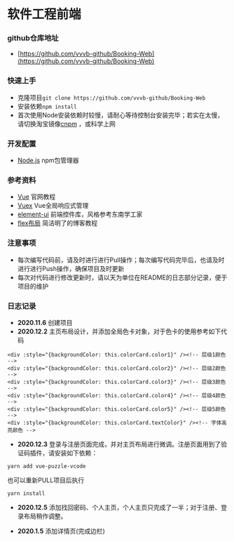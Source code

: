# 软件工程前端

### github仓库地址
- [https://github.com/vvvb-github/Booking-Web](https://github.com/vvvb-github/Booking-Web)

### 快速上手
- 克隆项目`git clone https://github.com/vvvb-github/Booking-Web`
- 安装依赖`npm install`
- 首次使用Node安装依赖时较慢，请耐心等待控制台安装完毕；若实在太慢，请切换淘宝镜像[cnpm](https://www.cnblogs.com/liaojie970/p/9296177.html) ，或科学上网

### 开发配置
- [Node.js](https://nodejs.org/en/download/) npm包管理器

### 参考资料
- [Vue](https://cn.vuejs.org/v2/guide/) 官网教程
- [Vuex](https://vuex.vuejs.org/zh/) Vue全局响应式管理
- [element-ui](https://element.eleme.cn/#/zh-CN) 前端控件库，风格参考东南学工家
- [flex布局](http://www.ruanyifeng.com/blog/2015/07/flex-grammar.html?utm_source=tuicool) 简洁明了的博客教程

### 注意事项
- 每次编写代码前，请及时进行进行Pull操作；每次编写代码完毕后，也请及时进行进行Push操作，确保项目及时更新
- 每次对代码进行修改更新时，请以天为单位在README的日志部分记录，便于项目的维护

### 日志记录
- **2020.11.6** 创建项目
- **2020.12.2** 主页布局设计，并添加全局色卡对象，对于色卡的使用参考如下代码
```vue
<div :style="{backgroundColor: this.colorCard.color1}" /><!-- 层级1颜色 -->
<div :style="{backgroundColor: this.colorCard.color2}" /><!-- 层级2颜色 -->
<div :style="{backgroundColor: this.colorCard.color3}" /><!-- 层级3颜色 -->
<div :style="{backgroundColor: this.colorCard.color4}" /><!-- 层级4颜色 -->
<div :style="{backgroundColor: this.colorCard.color5}" /><!-- 层级5颜色 -->
<div :style="{backgroundColor: this.colorCard.textColor}" /><!-- 字体高亮颜色 -->
```
- **2020.12.3** 登录与注册页面完成，并对主页布局进行微调。注册页面用到了验证码插件，请安装如下依赖：
```shell script
yarn add vue-puzzle-vcode
```
也可以重新PULL项目后执行
```shell script
yarn install
```
- **2020.12.5** 添加找回密码、个人主页，个人主页只完成了一半；对于注册、登录布局稍作调整。

- **2020.1.5** 添加详情页(完成边栏)